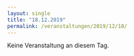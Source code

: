 ```yaml
---
layout: single
title: "18.12.2019"
permalink: /veranstaltungen/2019/12/18/
---
```


Keine Veranstaltung an diesem Tag.
